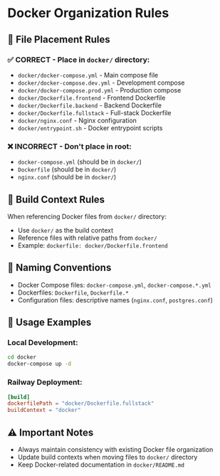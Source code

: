 # Docker Organization Rules

## 📁 File Placement Rules

### ✅ CORRECT - Place in `docker/` directory:
- `docker/docker-compose.yml` - Main compose file
- `docker/docker-compose.dev.yml` - Development compose
- `docker/docker-compose.prod.yml` - Production compose
- `docker/Dockerfile.frontend` - Frontend Dockerfile
- `docker/Dockerfile.backend` - Backend Dockerfile
- `docker/Dockerfile.fullstack` - Full-stack Dockerfile
- `docker/nginx.conf` - Nginx configuration
- `docker/entrypoint.sh` - Docker entrypoint scripts

### ❌ INCORRECT - Don't place in root:
- `docker-compose.yml` (should be in `docker/`)
- `Dockerfile` (should be in `docker/`)
- `nginx.conf` (should be in `docker/`)

## 🔧 Build Context Rules

When referencing Docker files from `docker/` directory:
- Use `docker/` as the build context
- Reference files with relative paths from `docker/`
- Example: `dockerfile: docker/Dockerfile.frontend`

## 📝 Naming Conventions

- Docker Compose files: `docker-compose.yml`, `docker-compose.*.yml`
- Dockerfiles: `Dockerfile`, `Dockerfile.*`
- Configuration files: descriptive names (`nginx.conf`, `postgres.conf`)

## 🚀 Usage Examples

### Local Development:
```bash
cd docker
docker-compose up -d
```

### Railway Deployment:
```toml
[build]
dockerfilePath = "docker/Dockerfile.fullstack"
buildContext = "docker"
```

## ⚠️ Important Notes

- Always maintain consistency with existing Docker file organization
- Update build contexts when moving files to `docker/` directory
- Keep Docker-related documentation in `docker/README.md`
